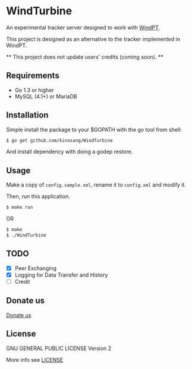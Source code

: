 WindTurbine
======

An experimental tracker server designed to work with [WindPT](https://github.com/kinosang/WindPT).

This project is designed as an alternative to the tracker implemented in WindPT.

** This project does not update users' credits (coming soon). **

## Requirements

 * Go 1.3 or higher
 * MySQL (4.1+) or MariaDB

## Installation

Simple install the package to your $GOPATH with the go tool from shell:

```bash
$ go get github.com/kinosang/WindTurbine
```

And install dependency with doing a godep restore.

## Usage

Make a copy of `config.sample.xml`, rename it to `config.xml` and modify it.

Then, run this application.

```bash
$ make run
```

OR

```bash
$ make
$ ./WindTurbine
```

## TODO

* [x] Peer Exchanging
* [x] Logging for Data Transfer and History
* [ ] Credit

## Donate us

[Donate us](https://7in0.me/#donate)

## License

GNU GENERAL PUBLIC LICENSE Version 2

More info see [LICENSE](LICENSE)
